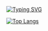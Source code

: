 [![Typing SVG](https://readme-typing-svg.herokuapp.com?font=Noto+Serif&size=500&pause=1000&color=000000&center=%EC%B0%B8&vCenter=%EC%B0%B8&repeat=%EC%B0%B8&width=435&lines=%22+Heiio%2C+Worid!+%22)](https://git.io/typing-svg)

<!--
**heiioworid040/heiioworid040** is a ✨ _special_ ✨ repository because its `README.md` (this file) appears on your GitHub profile.

Here are some ideas to get you started:

- 🔭 I’m currently working on ...
- 🌱 I’m currently learning ...
- 👯 I’m looking to collaborate on ...
- 🤔 I’m looking for help with ...
- 💬 Ask me about ...
- 📫 How to reach me: ...
- 😄 Pronouns: ...
- ⚡ Fun fact: ...
-->

[![Top Langs](https://github-readme-stats.vercel.app/api/top-langs/?username=heiioworid&count_private=true)](https://github.com/anuraghazra/github-readme-stats)
